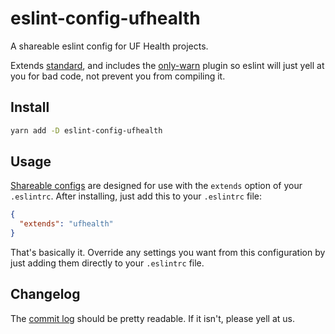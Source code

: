 # eslint-config-ufhealth

A shareable eslint config for UF Health projects.

Extends [standard](https://github.com/standard/eslint-config-standard), and includes the [only-warn](https://github.com/bfanger/eslint-plugin-only-warn) plugin so eslint will just yell at you for bad code, not prevent you from compiling it.

## Install

```bash
yarn add -D eslint-config-ufhealth
```

## Usage

[Shareable configs](http://eslint.org/docs/developer-guide/shareable-configs) are designed for use with the `extends` option of your `.eslintrc`. After installing, just add this to your `.eslintrc` file:

```json
{
  "extends": "ufhealth"
}
```

That's basically it. Override any settings you want from this configuration by just adding them directly to your `.eslintrc` file.

## Changelog

The [commit log](https://github.com/ufhealth/eslint-config-ufhealth/commits/master) should be pretty readable. If it isn't, please yell at us.

